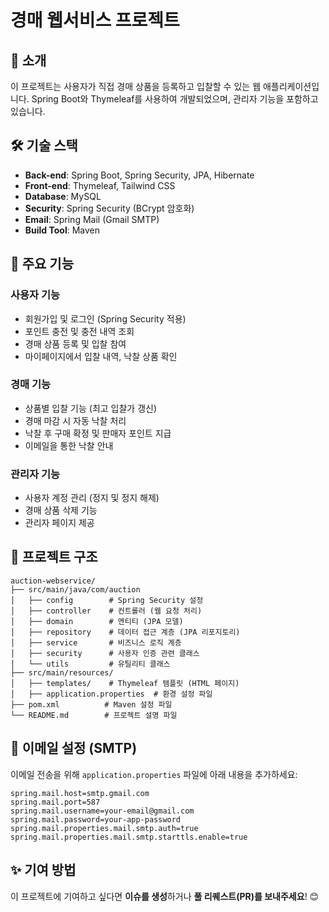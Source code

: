 # 경매 웹서비스 프로젝트

## 📌 소개
이 프로젝트는 사용자가 직접 경매 상품을 등록하고 입찰할 수 있는 웹 애플리케이션입니다.
Spring Boot와 Thymeleaf를 사용하여 개발되었으며, 관리자 기능을 포함하고 있습니다.

## 🛠 기술 스택
- **Back-end**: Spring Boot, Spring Security, JPA, Hibernate
- **Front-end**: Thymeleaf, Tailwind CSS
- **Database**: MySQL
- **Security**: Spring Security (BCrypt 암호화)
- **Email**: Spring Mail (Gmail SMTP)
- **Build Tool**: Maven

## 🚀 주요 기능
### 사용자 기능
- 회원가입 및 로그인 (Spring Security 적용)
- 포인트 충전 및 충전 내역 조회
- 경매 상품 등록 및 입찰 참여
- 마이페이지에서 입찰 내역, 낙찰 상품 확인

### 경매 기능
- 상품별 입찰 기능 (최고 입찰가 갱신)
- 경매 마감 시 자동 낙찰 처리
- 낙찰 후 구매 확정 및 판매자 포인트 지급
- 이메일을 통한 낙찰 안내

### 관리자 기능
- 사용자 계정 관리 (정지 및 정지 해제)
- 경매 상품 삭제 기능
- 관리자 페이지 제공

## 📄 프로젝트 구조
```
auction-webservice/
├── src/main/java/com/auction
│   ├── config        # Spring Security 설정
│   ├── controller    # 컨트롤러 (웹 요청 처리)
│   ├── domain        # 엔티티 (JPA 모델)
│   ├── repository    # 데이터 접근 계층 (JPA 리포지토리)
│   ├── service       # 비즈니스 로직 계층
│   ├── security      # 사용자 인증 관련 클래스
│   └── utils         # 유틸리티 클래스
├── src/main/resources/
│   ├── templates/    # Thymeleaf 템플릿 (HTML 페이지)
│   ├── application.properties  # 환경 설정 파일
├── pom.xml          # Maven 설정 파일
└── README.md        # 프로젝트 설명 파일
```

## 📧 이메일 설정 (SMTP)
이메일 전송을 위해 `application.properties` 파일에 아래 내용을 추가하세요:
```
spring.mail.host=smtp.gmail.com
spring.mail.port=587
spring.mail.username=your-email@gmail.com
spring.mail.password=your-app-password
spring.mail.properties.mail.smtp.auth=true
spring.mail.properties.mail.smtp.starttls.enable=true
```

## ✨ 기여 방법
이 프로젝트에 기여하고 싶다면 **이슈를 생성**하거나 **풀 리퀘스트(PR)를 보내주세요**! 😊

